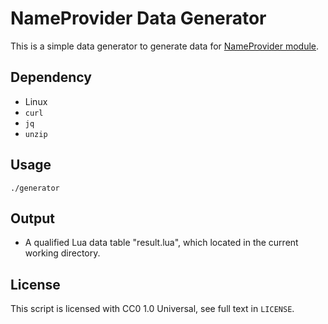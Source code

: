 # NameProvider Data Generator
This is a simple data generator to generate data for [NameProvider module](https://zh.minecraft.wiki/w/Module:NameProvider).

## Dependency
* Linux
* `curl`
* `jq`
* `unzip`

## Usage
`./generator`

## Output
* A qualified Lua data table "result.lua", which located in the current working directory.

## License
This script is licensed with CC0 1.0 Universal, see full text in `LICENSE`.
